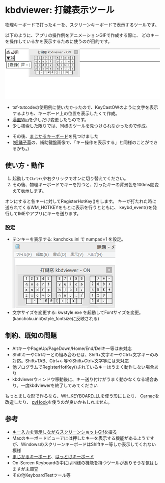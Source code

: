 # kbdviewer: 打鍵表示ツール

物理キーボードで打ったキーを、スクリーンキーボードで表示するツールです。

以下のように、アプリの操作例をアニメーションGIFで作成する際に、
どのキーを操作しているかを表示するために使うのが目的です。

![使用例](tsftutcode-userbushudic-ivs.gif)

* tsf-tutcodeの使用例に使いたかったので、KeyCastOWのように文字を表示するよりも、キーボード上の位置を表示したくて作成。
* [漢直Win](https://github.com/kanchoku/kw)を少しだけ変更したものです。
* 少し検索した限りでは、同様のツールを見つけられなかったので作成。
 + その後、[まじかるキーボード](http://www.pluto.dti.ne.jp/araki/soft/old.html)を見つけました
 + ([姫踊子草](http://www.vector.co.jp/magazine/softnews/110415/n1104151.html)の、補助鍵盤画像で、「キー操作を表示する」と同様のことができるかも。)

## 使い方・動作
1. 起動して`Ctrl+\`や右クリックでオンに切り替えてください。
2. その後、物理キーボードでキーを打つと、打ったキーの背景色を100ms間変えて表示します。

オンにすると各キーに対してRegisterHotKey()をします。
キーが打たれた時に送られてくるWM_HOTKEYをもとに表示を行うとともに、
keybd_event()を発行してIMEやアプリにキーを送ります。

### 設定
* テンキーを表示する: kanchoku.ini で numpad=1 を設定。
![テンキー表示例](numpad.gif)
* 文字サイズを変更する: kwstyle.exe を起動してFontサイズを変更。(kanchoku.iniのstyle_fontsizeに反映される)

## 制約、既知の問題
* AltキーやPageUp/PageDown/Home/End/Delキー等は未対応
* ShiftキーやCtrlキーとの組み合わせは、Shift+文字キーやCtrl+文字キーのみ対応。Shift+TAB、Ctrl+←等やShift+Ctrl+文字等には未対応
* 他プログラムでRegisterHotKey()されているキーはうまく動作しない場合あり
* kbdviewerウィンドウ移動後に、キー送り付けがうまく動かなくなる場合あり。一度kbdviewerを終了してみてください

もっとましな形で作るなら、WH_KEYBOARD_LLを使う形にしたり、
[Carnac](https://github.com/Code52/carnac)を改造したり、
[pyHook](https://sourceforge.net/projects/pyhook/)を使うのが良いかもしれません。

## 参考
* [キー入力を表示しながらスクリーンショットGifを撮る](http://rcmdnk.github.io/blog/2014/08/01/computer-mac-windows/#windows)
 * Macのキーボードビューアには押したキーを表示する機能があるようですが、WindowsのスクリーンキーボードはShiftキー等しか表示してくれない模様
* [まじかるキーボード](http://www.pluto.dti.ne.jp/araki/soft/old.html)、[はっとけキーボード](http://www.pluto.dti.ne.jp/araki/soft/hattoke.html)
* On-Screen Keyboardの中には同様の機能を持つツールがありそうな気はしますが未調査
* その他KeyboardTestツール等
